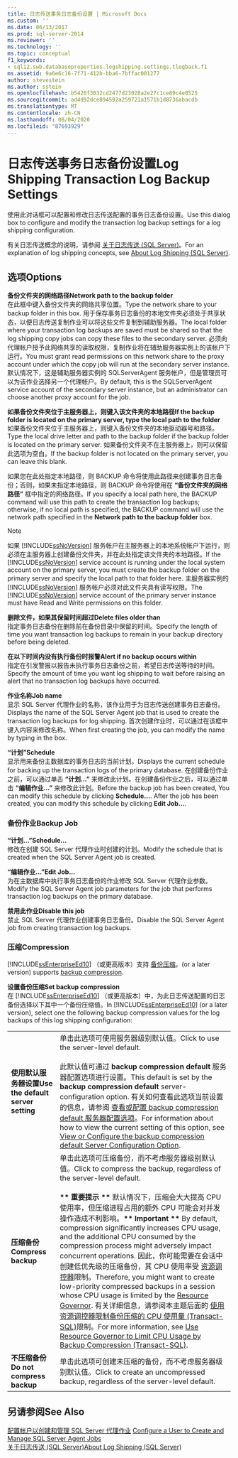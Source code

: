 ```yaml
---
title: 日志传送事务日志备份设置 | Microsoft Docs
ms.custom: ''
ms.date: 06/13/2017
ms.prod: sql-server-2014
ms.reviewer: ''
ms.technology: ''
ms.topic: conceptual
f1_keywords:
- sql12.swb.databaseproperties.logshipping.settings.tlogback.f1
ms.assetid: 9a6e6c16-7f71-412b-bba6-7bffac001277
author: stevestein
ms.author: sstein
ms.openlocfilehash: b5420f3032cd2477d23028a2e27c1ce89c4e0525
ms.sourcegitcommit: ad4d92dce894592a259721a1571b1d8736abacdb
ms.translationtype: MT
ms.contentlocale: zh-CN
ms.lasthandoff: 08/04/2020
ms.locfileid: "87693929"
---
```

# <a name="log-shipping-transaction-log-backup-settings"></a><span data-ttu-id="842bf-102">日志传送事务日志备份设置</span><span class="sxs-lookup"><span data-stu-id="842bf-102">Log Shipping Transaction Log Backup Settings</span></span>
  <span data-ttu-id="842bf-103">使用此对话框可以配置和修改日志传送配置的事务日志备份设置。</span><span class="sxs-lookup"><span data-stu-id="842bf-103">Use this dialog box to configure and modify the transaction log backup settings for a log shipping configuration.</span></span>  
  
 <span data-ttu-id="842bf-104">有关日志传送概念的说明，请参阅 [关于日志传送 (SQL Server)](../../database-engine/log-shipping/about-log-shipping-sql-server.md)。</span><span class="sxs-lookup"><span data-stu-id="842bf-104">For an explanation of log shipping concepts, see [About Log Shipping &#40;SQL Server&#41;](../../database-engine/log-shipping/about-log-shipping-sql-server.md).</span></span>  
  
## <a name="options"></a><span data-ttu-id="842bf-105">选项</span><span class="sxs-lookup"><span data-stu-id="842bf-105">Options</span></span>  
 <span data-ttu-id="842bf-106">**备份文件夹的网络路径**</span><span class="sxs-lookup"><span data-stu-id="842bf-106">**Network path to the backup folder**</span></span>  
 <span data-ttu-id="842bf-107">在此框中键入备份文件夹的网络共享位置。</span><span class="sxs-lookup"><span data-stu-id="842bf-107">Type the network share to your backup folder in this box.</span></span> <span data-ttu-id="842bf-108">用于保存事务日志备份的本地文件夹必须处于共享状态，以便日志传送复制作业可以将这些文件复制到辅助服务器。</span><span class="sxs-lookup"><span data-stu-id="842bf-108">The local folder where your transaction log backups are saved must be shared so that the log shipping copy jobs can copy these files to the secondary server.</span></span> <span data-ttu-id="842bf-109">必须向代理帐户授予此网络共享的读取权限，复制作业将在辅助服务器实例上的该帐户下运行。</span><span class="sxs-lookup"><span data-stu-id="842bf-109">You must grant read permissions on this network share to the proxy account under which the copy job will run at the secondary server instance.</span></span> <span data-ttu-id="842bf-110">默认情况下，这是辅助服务器实例的 SQLServerAgent 服务帐户，但是管理员可以为该作业选择另一个代理帐户。</span><span class="sxs-lookup"><span data-stu-id="842bf-110">By default, this is the SQLServerAgent service account of the secondary server instance, but an administrator can choose another proxy account for the job.</span></span>  
  
 <span data-ttu-id="842bf-111">**如果备份文件夹位于主服务器上，则键入该文件夹的本地路径**</span><span class="sxs-lookup"><span data-stu-id="842bf-111">**If the backup folder is located on the primary server, type the local path to the folder**</span></span>  
 <span data-ttu-id="842bf-112">如果备份文件夹位于主服务器上，则键入备份文件夹的本地驱动器号和路径。</span><span class="sxs-lookup"><span data-stu-id="842bf-112">Type the local drive letter and path to the backup folder if the backup folder is located on the primary server.</span></span> <span data-ttu-id="842bf-113">如果备份文件夹不在主服务器上，则可以保留此选项为空白。</span><span class="sxs-lookup"><span data-stu-id="842bf-113">If the backup folder is not located on the primary server, you can leave this blank.</span></span>  
  
 <span data-ttu-id="842bf-114">如果您在此处指定本地路径，则 BACKUP 命令将使用此路径来创建事务日志备份；否则，如果未指定本地路径，则 BACKUP 命令将使用在 **“备份文件夹的网络路径”** 框中指定的网络路径。</span><span class="sxs-lookup"><span data-stu-id="842bf-114">If you specify a local path here, the BACKUP command will use this path to create the transaction log backups; otherwise, if no local path is specified, the BACKUP command will use the network path specified in the **Network path to the backup folder** box.</span></span>  
  
> [!NOTE]  
>  <span data-ttu-id="842bf-115">如果 [!INCLUDE[ssNoVersion](../../includes/ssnoversion-md.md)] 服务帐户在主服务器上的本地系统帐户下运行，则必须在主服务器上创建备份文件夹，并在此处指定该文件夹的本地路径。</span><span class="sxs-lookup"><span data-stu-id="842bf-115">If the [!INCLUDE[ssNoVersion](../../includes/ssnoversion-md.md)] service account is running under the local system account on the primary server, you must create the backup folder on the primary server and specify the local path to that folder here.</span></span> <span data-ttu-id="842bf-116">主服务器实例的 [!INCLUDE[ssNoVersion](../../includes/ssnoversion-md.md)] 服务帐户必须对此文件夹具有读写权限。</span><span class="sxs-lookup"><span data-stu-id="842bf-116">The [!INCLUDE[ssNoVersion](../../includes/ssnoversion-md.md)] service account of the primary server instance must have Read and Write permissions on this folder.</span></span>  
  
 <span data-ttu-id="842bf-117">**删除文件，如果其保留时间超过**</span><span class="sxs-lookup"><span data-stu-id="842bf-117">**Delete files older than**</span></span>  
 <span data-ttu-id="842bf-118">指定事务日志备份在删除前在备份目录中保留的时间。</span><span class="sxs-lookup"><span data-stu-id="842bf-118">Specify the length of time you want transaction log backups to remain in your backup directory before being deleted.</span></span>  
  
 <span data-ttu-id="842bf-119">**在以下时间内没有执行备份时报警**</span><span class="sxs-lookup"><span data-stu-id="842bf-119">**Alert if no backup occurs within**</span></span>  
 <span data-ttu-id="842bf-120">指定在引发警报以报告未执行事务日志备份之前，希望日志传送等待的时间。</span><span class="sxs-lookup"><span data-stu-id="842bf-120">Specify the amount of time you want log shipping to wait before raising an alert that no transaction log backups have occurred.</span></span>  
  
 <span data-ttu-id="842bf-121">**作业名称**</span><span class="sxs-lookup"><span data-stu-id="842bf-121">**Job name**</span></span>  
 <span data-ttu-id="842bf-122">显示 SQL Server 代理作业的名称，该作业用于为日志传送创建事务日志备份。</span><span class="sxs-lookup"><span data-stu-id="842bf-122">Displays the name of the SQL Server Agent job that is used to create the transaction log backups for log shipping.</span></span> <span data-ttu-id="842bf-123">首次创建作业时，可以通过在该框中键入内容来修改名称。</span><span class="sxs-lookup"><span data-stu-id="842bf-123">When first creating the job, you can modify the name by typing in the box.</span></span>  
  
 <span data-ttu-id="842bf-124">**“计划”**</span><span class="sxs-lookup"><span data-stu-id="842bf-124">**Schedule**</span></span>  
 <span data-ttu-id="842bf-125">显示用来备份主数据库的事务日志的当前计划。</span><span class="sxs-lookup"><span data-stu-id="842bf-125">Displays the current schedule for backing up the transaction logs of the primary database.</span></span> <span data-ttu-id="842bf-126">在创建备份作业之前，可以通过单击 **“计划...”** 来修改此计划。在创建备份作业之后，可以通过单击 **“编辑作业...”** 来修改此计划。</span><span class="sxs-lookup"><span data-stu-id="842bf-126">Before the backup job has been created, You can modify this schedule by clicking **Schedule...**. After the job has been created, you can modify this schedule by clicking **Edit Job...**.</span></span>  
  
### <a name="backup-job"></a><span data-ttu-id="842bf-127">备份作业</span><span class="sxs-lookup"><span data-stu-id="842bf-127">Backup Job</span></span>  
 <span data-ttu-id="842bf-128">**“计划...”**</span><span class="sxs-lookup"><span data-stu-id="842bf-128">**Schedule...**</span></span>  
 <span data-ttu-id="842bf-129">修改在创建 SQL Server 代理作业时创建的计划。</span><span class="sxs-lookup"><span data-stu-id="842bf-129">Modify the schedule that is created when the SQL Server Agent job is created.</span></span>  
  
 <span data-ttu-id="842bf-130">**“编辑作业...”**</span><span class="sxs-lookup"><span data-stu-id="842bf-130">**Edit Job...**</span></span>  
 <span data-ttu-id="842bf-131">为在主数据库中执行事务日志备份的作业修改 SQL Server 代理作业参数。</span><span class="sxs-lookup"><span data-stu-id="842bf-131">Modify the SQL Server Agent job parameters for the job that performs transaction log backups on the primary database.</span></span>  
  
 <span data-ttu-id="842bf-132">**禁用此作业**</span><span class="sxs-lookup"><span data-stu-id="842bf-132">**Disable this job**</span></span>  
 <span data-ttu-id="842bf-133">禁止 SQL Server 代理作业创建事务日志备份。</span><span class="sxs-lookup"><span data-stu-id="842bf-133">Disable the SQL Server Agent job from creating transaction log backups.</span></span>  
  
### <a name="compression"></a><span data-ttu-id="842bf-134">压缩</span><span class="sxs-lookup"><span data-stu-id="842bf-134">Compression</span></span>  
 [!INCLUDE[ssEnterpriseEd10](../../includes/ssenterpriseed10-md.md)] <span data-ttu-id="842bf-135">（或更高版本）支持 [备份压缩](../backup-restore/backup-compression-sql-server.md)。</span><span class="sxs-lookup"><span data-stu-id="842bf-135">(or a later version) supports [backup compression](../backup-restore/backup-compression-sql-server.md).</span></span>  
  
 <span data-ttu-id="842bf-136">**设置备份压缩**</span><span class="sxs-lookup"><span data-stu-id="842bf-136">**Set backup compression**</span></span>  
 <span data-ttu-id="842bf-137">在 [!INCLUDE[ssEnterpriseEd10](../../includes/ssenterpriseed10-md.md)] （或更高版本）中，为此日志传送配置的日志备份选择以下其中一个备份压缩值。</span><span class="sxs-lookup"><span data-stu-id="842bf-137">In [!INCLUDE[ssEnterpriseEd10](../../includes/ssenterpriseed10-md.md)] (or a later version), select one the following backup compression values for the log backups of this log shipping configuration:</span></span>  
  
|||  
|-|-|  
|<span data-ttu-id="842bf-138">**使用默认服务器设置**</span><span class="sxs-lookup"><span data-stu-id="842bf-138">**Use the default server setting**</span></span>|<span data-ttu-id="842bf-139">单击此选项可使用服务器级别默认值。</span><span class="sxs-lookup"><span data-stu-id="842bf-139">Click to use the server-level default.</span></span><br /><br /> <span data-ttu-id="842bf-140">此默认值可通过 **backup compression default** 服务器配置选项进行设置。</span><span class="sxs-lookup"><span data-stu-id="842bf-140">This default is set by the **backup compression default** server-configuration option.</span></span> <span data-ttu-id="842bf-141">有关如何查看此选项当前设置的信息，请参阅 [查看或配置 backup compression default 服务器配置选项](../../database-engine/configure-windows/view-or-configure-the-backup-compression-default-server-configuration-option.md)。</span><span class="sxs-lookup"><span data-stu-id="842bf-141">For information about how to view the current setting of this option, see [View or Configure the backup compression default Server Configuration Option](../../database-engine/configure-windows/view-or-configure-the-backup-compression-default-server-configuration-option.md).</span></span>|  
|<span data-ttu-id="842bf-142">**压缩备份**</span><span class="sxs-lookup"><span data-stu-id="842bf-142">**Compress backup**</span></span>|<span data-ttu-id="842bf-143">单击此选项可压缩备份，而不考虑服务器级别默认值。</span><span class="sxs-lookup"><span data-stu-id="842bf-143">Click to compress the backup, regardless of the server-level default.</span></span><br /><br /> <span data-ttu-id="842bf-144">**\*\* 重要提示 \*\*** 默认情况下，压缩会大大提高 CPU 使用率，但压缩进程占用的额外 CPU 可能会对并发操作造成不利影响。</span><span class="sxs-lookup"><span data-stu-id="842bf-144">**\*\* Important \*\*** By default, compression significantly increases CPU usage, and the additional CPU consumed by the compression process might adversely impact concurrent operations.</span></span> <span data-ttu-id="842bf-145">因此，你可能需要在会话中创建低优先级的压缩备份，其 CPU 使用率受 [资源调控器](../resource-governor/resource-governor.md)限制。</span><span class="sxs-lookup"><span data-stu-id="842bf-145">Therefore, you might want to create low-priority compressed backups in a session whose CPU usage is limited by the [Resource Governor](../resource-governor/resource-governor.md).</span></span> <span data-ttu-id="842bf-146">有关详细信息，请参阅本主题后面的 [使用资源调控器限制备份压缩的 CPU 使用量 (Transact-SQL)](../backup-restore/use-resource-governor-to-limit-cpu-usage-by-backup-compression-transact-sql.md)限制。</span><span class="sxs-lookup"><span data-stu-id="842bf-146">For more information, see [Use Resource Governor to Limit CPU Usage by Backup Compression &#40;Transact-SQL&#41;](../backup-restore/use-resource-governor-to-limit-cpu-usage-by-backup-compression-transact-sql.md).</span></span>|  
|<span data-ttu-id="842bf-147">**不压缩备份**</span><span class="sxs-lookup"><span data-stu-id="842bf-147">**Do not compress backup**</span></span>|<span data-ttu-id="842bf-148">单击此选项可创建未压缩的备份，而不考虑服务器级别默认值。</span><span class="sxs-lookup"><span data-stu-id="842bf-148">Click to create an uncompressed backup, regardless of the server-level default.</span></span>|  
  
## <a name="see-also"></a><span data-ttu-id="842bf-149">另请参阅</span><span class="sxs-lookup"><span data-stu-id="842bf-149">See Also</span></span>  
 <span data-ttu-id="842bf-150">[配置帐户以创建和管理 SQL Server 代理作业](../../ssms/agent/configure-a-user-to-create-and-manage-sql-server-agent-jobs.md) </span><span class="sxs-lookup"><span data-stu-id="842bf-150">[Configure a User to Create and Manage SQL Server Agent Jobs](../../ssms/agent/configure-a-user-to-create-and-manage-sql-server-agent-jobs.md) </span></span>  
 [<span data-ttu-id="842bf-151">关于日志传送 (SQL Server)</span><span class="sxs-lookup"><span data-stu-id="842bf-151">About Log Shipping &#40;SQL Server&#41;</span></span>](../../database-engine/log-shipping/about-log-shipping-sql-server.md)  
  
  
